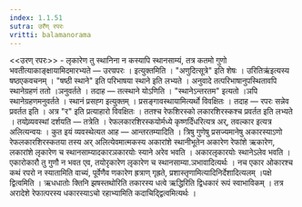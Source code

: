 ```yaml
---
index: 1.1.51
sutra: उरँण् रपरः
vritti: balamanorama
---
```


<<उरण् रपरः>> - लृकारेण तु स्थानिना न कस्यापि स्थानसाम्यं, तत्र कतमो गुणो भवतीत्याकाङ्क्षायामिदमारभ्यते — उरण्रपरः । इत्युक्तमिति । "अणुदित्सूत्रे" इति शेषः । उरितिऋ॑इत्यस्य षष्ठएकवचनम् । "षष्ठी स्थाने" इति परिभाषया स्थाने इति लभ्यते । अनुवादे तत्परिभाषानुपस्थितावपि स्थानेग्रहणं ततो ।ञनुवर्तते । तदाह — तत्स्थाने योऽणिति । "स्थानेऽन्तरतम" इत्यतो ।ञपि स्थानेग्रहणमनुवर्तते । स्थानं प्रसह्ग इत्युक्तम् । प्रसङ्गावस्थायामित्यर्थो विवक्षितः । तदाह — रपरः सन्नेव प्रवर्तत इति । अत्र "र" इति प्रत्याहारो विवक्षितः । ततश्च रेफशिरस्को लकारशिरस्कश्च प्रवर्तत इति लभ्यते । तयोव्र्यवस्थां दर्शयति — तत्रेति । रेफलकारशिरस्कयोर्मध्ये कृष्णर्दिंधरित्यत्र अर्, तवल्कार इत्यत्र अलित्यन्वयः । कुत इयं व्यवस्थेत्यत आह — आन्तरतम्यादिति । त्रिषु गुणेषु प्रसज्यमानेषु अकारस्याऽणो रेफलकारशिरस्कतया तस्य अर् अलित्येवमात्मकस्य अकारांशे स्थानीभूतेन अकारेण रेफांशे ऋकारेण, लकारांशे लृकारेण च स्थानसाम्यादकारञकारयोः स्याने अरेव भवति । अकारलृकारयोः स्थानेऽलेव भवति । एकारोकारौ तु गुणौ न भवत एव, तयोरृकारेण लृकारेण च स्थानसाम्या.ञभावादित्यर्थः । नच एकार ओकारश्च कथं रपरो न स्यातामिति वाच्यं, पूर्वेणैव णकारेण ह्रत्राण् गृह्रते, प्रशास्तृणामित्यादिनिर्देशादित्यलम् ।पक्षे द्वित्वमिति । ऋधधातोः क्तिनि झषस्तथोरिति तकारस्य धत्वे ऋद्धिरिति द्विधकारं रूपं स्वाभाविकम् । तत्र अरादेशे रेफात्परस्य धकारस्याऽचो रहाभ्यामिति कदाचिद्द्वित्वमित्यर्थः ।
